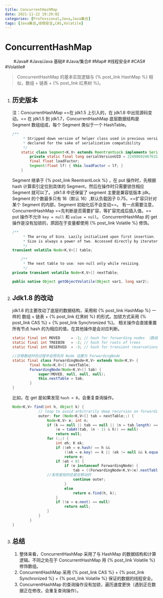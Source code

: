 ```yaml
---
title: ConcurrentHashMap
date: 2021-11-22 19:29:02
categories: [Professional,Java,Java集合]
tags: [Java集合,线程安全,CAS,Volatile]
---
```

# ConcurrentHashMap

　　#Java# #Java/Java 基础# #Java/集合# #Map# #线程安全# #CAS# #Volatile#

> ConcurrentHashMap 的基本实现逻辑与 {% post_link HashMap %}  相似，数组 + 链表 + {% post_link 红黑树  %}。
>

1. ## 历史版本

    注：ConcurrentHashMap ==在 jdk1.5 上引入的，在 jdk1.8 中出现源码变动。==
    在 jdk1.5 到 jdk1.7，ConcurrentHashMap 底层数据结构是 Segment 数组组成，每个 Segment 类似于一个 HashTable。
    ```Java
    /**
         * Stripped-down version of helper class used in previous version,
         * declared for the sake of serialization compatibility
         */
        static class Segment<K,V> extends ReentrantLock implements Serializable {
            private static final long serialVersionUID = 2249069246763182397L;
            final float loadFactor;
            Segment(float lf) { this.loadFactor = lf; }
        }
    ```

    Segment 继承于 {% post_link ReentrantLock %} ，在 put 操作时，先根据 hash 计算索引定位到具体的 Segment，然后在操作时只需要锁住相应 Segment 就可以了。
    jdk1.8 中还保留了 segment 主要是兼容低版本 jdk。
    Segment 的个数最多只有 16（默认 16）,默认负载因子 0.75，==扩容只针对某个 Segment 的内部，Segment 初始化后不会变动==。
    有一点需要注意，ConcurrentHashMap ==先判断是否需要扩容，等扩容完成后插入值。==
    put 操作不允许 `key = null` 和 `value = null`。
    ConcurrentHashMap 的 get 操作是没有加锁的，原因在于变量都使用 {% post_link Volatile %} 修饰。
    ```Java
    /**
         * The array of bins. Lazily initialized upon first insertion.
         * Size is always a power of two. Accessed directly by iterators.
         */
    transient volatile Node<K,V>[] table;

        /**
         * The next table to use; non-null only while resizing.
         */
    private transient volatile Node<K,V>[] nextTable;
    ```

    ```Java
    public native Object getObjectVolatile(Object var1, long var2);
    ```

2. ## J**dk1.8 的改动**

    jdk1.8 的主要改动了底层的数据结构，采用和 {% post_link HashMap %} 一样的 数组 + 链表 + {% post_link 红黑树 %} 的形式。加锁方式采用 {% post_link CAS %} + {% post_link Synchronized %}。
    相关操作会直接重置所有节点 hash 的为相应的值，在其他操作是会对应判断。
    ```Java
    static final int MOVED     = -1; // hash for forwarding nodes （数组迁移到新数组时会使用）
    static final int TREEBIN   = -2; // hash for roots of trees
    static final int RESERVED  = -3; // hash for transient reservations
    ```

    ```Java
    //迁移数组时的过程中会预先将 Node 设置为 ForwardingNode
    static final class ForwardingNode<K,V> extends Node<K,V> {
            final Node<K,V>[] nextTable;
            ForwardingNode(Node<K,V>[] tab) {
                super(MOVED, null, null, null);
                this.nextTable = tab;
            }
    }
    ```

    比如，在 get 是如果发现 `hash < 0`，会重复查询操作。
    ```Java
    Node<K,V> find(int h, Object k) {
                // loop to avoid arbitrarily deep recursion on forwarding nodes
                outer: for (Node<K,V>[] tab = nextTable;;) {
                    Node<K,V> e; int n;
                    if (k == null || tab == null || (n = tab.length) == 0 ||
                        (e = tabAt(tab, (n - 1) & h)) == null)
                        return null;
                    for (;;) {
                        int eh; K ek;
                        if ((eh = e.hash) == h &&
                            ((ek = e.key) == k || (ek != null && k.equals(ek))))
                            return e;
                        if (eh < 0) {
                            if (e instanceof ForwardingNode) {
                                tab = ((ForwardingNode<K,V>)e).nextTable;
    			    //发现查找的还是在移动的	
                                continue outer;
                            }
                            else
                                return e.find(h, k);
                        }
                        if ((e = e.next) == null)
                            return null;
                    }
                }
            }
    }
    ```

3. ## 总结

    1. 整体来看，ConcurrentHashMap 采用了与 HashMap 的数据结构和计算逻辑。不同之处在于 ConcurrentHashMap 用 {% post_link Volatile %} 修饰数组。
    2. ConcurrentHashMap 采用 {% post_link CAS %} + {% post_link Synchronized %} + {% post_link Volatile %} 保证的数据的线程安全。
    3. ConcurrentHashMap 的查询操作没有加锁，遍历速度更快（遇到正在数据正在修改，会重复查询操作）。

　　